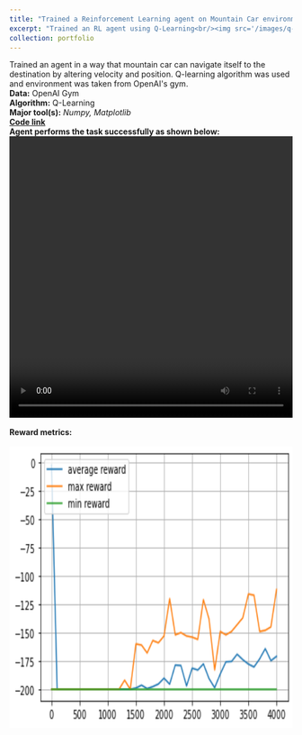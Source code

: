 ```yaml
---
title: "Trained a Reinforcement Learning agent on Mountain Car environment"
excerpt: "Trained an RL agent using Q-Learning<br/><img src='/images/q-learn mount car pic.png'>"
collection: portfolio
---
```


Trained an agent in a way that mountain car can navigate itself to the destination by altering velocity and position. Q-learning algorithm was used and environment was taken from OpenAI's gym.<br>
**Data:** OpenAI Gym<br>
**Algorithm:** Q-Learning<br>
**Major tool(s):** *Numpy, Matplotlib*<br>
[**Code link**](https://www.kaggle.com/shanmukhamail/rl-tutorial)<br>
**Agent performs the task successfully as shown below:**
<video width="100%" height="500" controls>
  <source src="/images/q-learn mount car vid.mp4" type="video/mp4">
</video><br>

**Reward metrics:**<br><br>
<img width="100%" height="500" src='/images/q-learn mount car metrics.png'>
